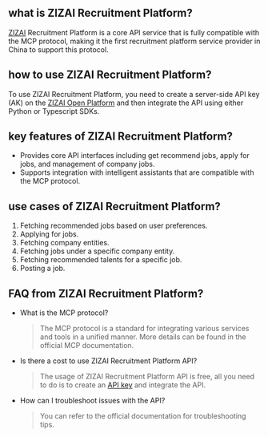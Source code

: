 ## what is ZIZAI Recruitment Platform? 
[ZIZAI](https://zizai.work) Recruitment Platform is a core API service that is fully compatible with the MCP protocol, making it the first recruitment platform service provider in China to support this protocol.

## how to use ZIZAI Recruitment Platform? 
To use ZIZAI Recruitment Platform, you need to create a server-side API key (AK) on the [ZIZAI Open Platform](https://zizai.work/user/apikey) and then integrate the API using either Python or Typescript SDKs.

## key features of ZIZAI Recruitment Platform? 
- Provides core API interfaces including get recommend jobs, apply for jobs, and management of company jobs.
- Supports integration with intelligent assistants that are compatible with the MCP protocol.

## use cases of ZIZAI Recruitment Platform? 
1. Fetching recommended jobs based on user preferences.
2. Applying for jobs.
3. Fetching company entities.
4. Fetching jobs under a specific company entity.
5. Fetching recommended talents for a specific job.
6. Posting a job.

## FAQ from ZIZAI Recruitment Platform? 
- What is the MCP protocol?  
  > The MCP protocol is a standard for integrating various services and tools in a unified manner. More details can be found in the official MCP documentation.
- Is there a cost to use ZIZAI Recruitment Platform API?  
  > The usage of ZIZAI Recruitment Platform API is free, all you need to do is to create an [API key](https://zizai.work/user/apikey) and integrate the API.
- How can I troubleshoot issues with the API? 
  > You can refer to the official documentation for troubleshooting tips.
